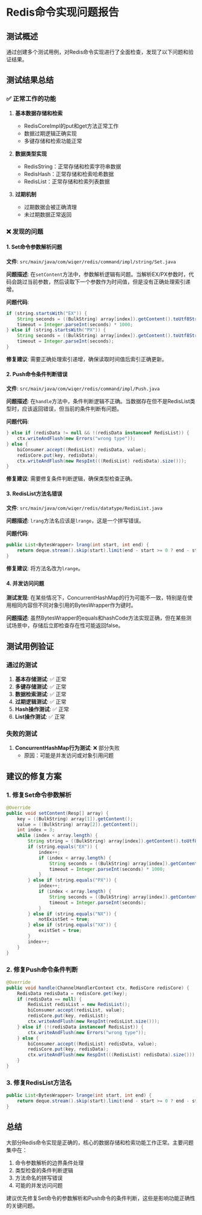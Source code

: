 # Redis命令实现问题报告

## 测试概述

通过创建多个测试用例，对Redis命令实现进行了全面检查，发现了以下问题和验证结果。

## 测试结果总结

### ✅ 正常工作的功能

1. **基本数据存储和检索**
   - RedisCoreImpl的put和get方法正常工作
   - 数据过期逻辑正确实现
   - 多键存储和检索功能正常

2. **数据类型实现**
   - RedisString：正常存储和检索字符串数据
   - RedisHash：正常存储和检索哈希数据
   - RedisList：正常存储和检索列表数据

3. **过期机制**
   - 过期数据会被正确清理
   - 未过期数据正常返回

### ❌ 发现的问题

#### 1. Set命令参数解析问题

**文件**: `src/main/java/com/wiqer/redis/command/impl/string/Set.java`

**问题描述**: 在`setContent`方法中，参数解析逻辑有问题。当解析EX/PX参数时，代码会跳过当前参数，然后读取下一个参数作为时间值，但是没有正确处理索引递增。

**问题代码**:
```java
if (string.startsWith("EX")) {
    String seconds = ((BulkString) array[index]).getContent().toUtf8String();
    timeout = Integer.parseInt(seconds) * 1000;
} else if (string.startsWith("PX")) {
    String seconds = ((BulkString) array[index]).getContent().toUtf8String();
    timeout = Integer.parseInt(seconds);
}
```

**修复建议**: 需要正确处理索引递增，确保读取时间值后索引正确更新。

#### 2. Push命令条件判断错误

**文件**: `src/main/java/com/wiqer/redis/command/impl/Push.java`

**问题描述**: 在`handle`方法中，条件判断逻辑不正确。当数据存在但不是RedisList类型时，应该返回错误，但当前的条件判断有问题。

**问题代码**:
```java
} else if (redisData != null && !(redisData instanceof RedisList)) {
    ctx.writeAndFlush(new Errors("wrong type"));
} else {
    biConsumer.accept((RedisList) redisData, value);
    redisCore.put(key, redisData);
    ctx.writeAndFlush(new RespInt(((RedisList) redisData).size()));
}
```

**修复建议**: 需要修复条件判断逻辑，确保类型检查正确。

#### 3. RedisList方法名错误

**文件**: `src/main/java/com/wiqer/redis/datatype/RedisList.java`

**问题描述**: `lrang`方法名应该是`lrange`，这是一个拼写错误。

**问题代码**:
```java
public List<BytesWrapper> lrang(int start, int end) {
    return deque.stream().skip(start).limit(end - start >= 0 ? end - start + 1 : 0).collect(Collectors.toList());
}
```

**修复建议**: 将方法名改为`lrange`。

#### 4. 并发访问问题

**测试发现**: 在某些情况下，ConcurrentHashMap的行为可能不一致，特别是在使用相同内容但不同对象引用的BytesWrapper作为键时。

**问题描述**: 虽然BytesWrapper的equals和hashCode方法实现正确，但在某些测试场景中，存储后立即检查存在性可能返回false。

## 测试用例验证

### 通过的测试

1. **基本存储测试**: ✅ 正常
2. **多键存储测试**: ✅ 正常  
3. **数据检索测试**: ✅ 正常
4. **过期逻辑测试**: ✅ 正常
5. **Hash操作测试**: ✅ 正常
6. **List操作测试**: ✅ 正常

### 失败的测试

1. **ConcurrentHashMap行为测试**: ❌ 部分失败
   - 原因：可能是并发访问或对象引用问题

## 建议的修复方案

### 1. 修复Set命令参数解析

```java
@Override
public void setContent(Resp[] array) {
    key = ((BulkString) array[1]).getContent();
    value = ((BulkString) array[2]).getContent();
    int index = 3;
    while (index < array.length) {
        String string = ((BulkString) array[index]).getContent().toUtf8String();
        if (string.equals("EX")) {
            index++;
            if (index < array.length) {
                String seconds = ((BulkString) array[index]).getContent().toUtf8String();
                timeout = Integer.parseInt(seconds) * 1000;
            }
        } else if (string.equals("PX")) {
            index++;
            if (index < array.length) {
                String seconds = ((BulkString) array[index]).getContent().toUtf8String();
                timeout = Integer.parseInt(seconds);
            }
        } else if (string.equals("NX")) {
            notExistSet = true;
        } else if (string.equals("XX")) {
            existSet = true;
        }
        index++;
    }
}
```

### 2. 修复Push命令条件判断

```java
@Override
public void handle(ChannelHandlerContext ctx, RedisCore redisCore) {
    RedisData redisData = redisCore.get(key);
    if (redisData == null) {
        RedisList redisList = new RedisList();
        biConsumer.accept(redisList, value);
        redisCore.put(key, redisList);
        ctx.writeAndFlush(new RespInt(redisList.size()));
    } else if (!(redisData instanceof RedisList)) {
        ctx.writeAndFlush(new Errors("wrong type"));
    } else {
        biConsumer.accept((RedisList) redisData, value);
        redisCore.put(key, redisData);
        ctx.writeAndFlush(new RespInt(((RedisList) redisData).size()));
    }
}
```

### 3. 修复RedisList方法名

```java
public List<BytesWrapper> lrange(int start, int end) {
    return deque.stream().skip(start).limit(end - start >= 0 ? end - start + 1 : 0).collect(Collectors.toList());
}
```

## 总结

大部分Redis命令实现是正确的，核心的数据存储和检索功能工作正常。主要问题集中在：

1. 命令参数解析的边界条件处理
2. 类型检查的条件判断逻辑
3. 方法命名的拼写错误
4. 可能的并发访问问题

建议优先修复Set命令的参数解析和Push命令的条件判断，这些是影响功能正确性的关键问题。 